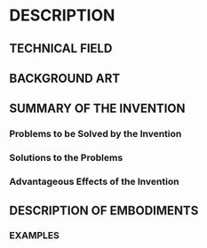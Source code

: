 # DESCRIPTION

## TECHNICAL FIELD

## BACKGROUND ART

## SUMMARY OF THE INVENTION

### Problems to be Solved by the Invention

### Solutions to the Problems

### Advantageous Effects of the Invention

## DESCRIPTION OF EMBODIMENTS

### EXAMPLES

